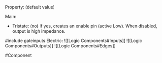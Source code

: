 Property: (default value)

Main:
- Tristate: (no)
   If yes, creates an enable pin (active Low).
   When disabled, output is high impedance.

#include gateinputs
Electric:
![[Logic Components#Inputs]]
![[Logic Components#Outputs]]
![[Logic Components#Edges]]


#Component 